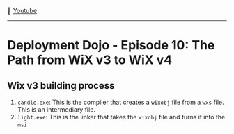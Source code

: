 :movie_camera: [Youtube](https://www.youtube.com/watch?v=KyFAhr5u-TM)

<hr/>

# Deployment Dojo - Episode 10: The Path from WiX v3 to WiX v4

## Wix v3 building process

1. `candle.exe`: This is the compiler that creates a `wixobj` file from a `wxs` file. This is an intermediary file.
2. `light.exe`: This is the linker that takes the `wixobj` file and turns it into the `msi`

